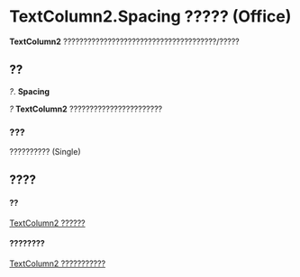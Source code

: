 
# TextColumn2.Spacing ????? (Office)

 **TextColumn2** ??????????????????????????????????????/?????


## ??

 _?_. **Spacing**

 _?_ **TextColumn2** ???????????????????????


### ???

?????????? (Single)


## ????


#### ??


[TextColumn2 ??????](631387c1-2b7a-6c98-d05f-c054434c8b9d.md)
#### ????????


[TextColumn2 ???????????](http://msdn.microsoft.com/library/adfe4540-26e2-b315-6396-313169d503c6%28Office.15%29.aspx)
